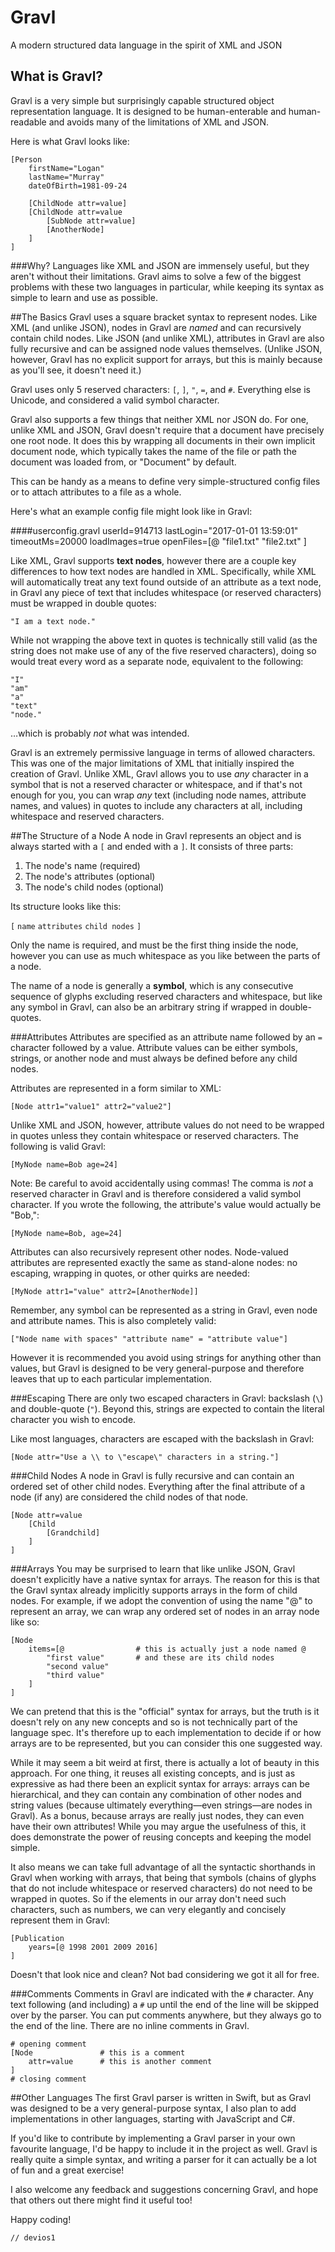# Gravl
A modern structured data language in the spirit of XML and JSON

## What is Gravl?
Gravl is a very simple but surprisingly capable structured object representation language. It is designed to be human-enterable and human-readable and avoids many of the limitations of XML and JSON.

Here is what Gravl looks like:

	[Person
		firstName="Logan"
		lastName="Murray"
		dateOfBirth=1981-09-24
		
		[ChildNode attr=value]
		[ChildNode attr=value
			[SubNode attr=value]
			[AnotherNode]
		]
	]

###Why?
Languages like XML and JSON are immensely useful, but they aren't without their limitations. Gravl aims to solve a few of the biggest problems with these two languages in particular, while keeping its syntax as simple to learn and use as possible.

##The Basics
Gravl uses a square bracket syntax to represent nodes. Like XML (and unlike JSON), nodes in Gravl are *named* and can recursively contain child nodes. Like JSON (and unlike XML), attributes in Gravl are also fully recursive and can be assigned node values themselves. (Unlike JSON, however, Gravl has no explicit support for arrays, but this is mainly because as you'll see, it doesn't need it.)

Gravl uses only 5 reserved characters: `[`, `]`, `"`, `=`, and `#`. Everything else is Unicode, and considered a valid symbol character.

Gravl also supports a few things that neither XML nor JSON do. For one, unlike XML and JSON, Gravl doesn't require that a document have precisely one root node. It does this by wrapping all documents in their own implicit document node, which typically takes the name of the file or path the document was loaded from, or "Document" by default.

This can be handy as a means to define very simple-structured config files or to attach attributes to a file as a whole.

Here's what an example config file might look like in Gravl:

####userconfig.gravl
	userId=914713
	lastLogin="2017-01-01 13:59:01"
	timeoutMs=20000
	loadImages=true
	openFiles=[@
		"file1.txt"
		"file2.txt"
	]

Like XML, Gravl supports **text nodes**, however there are a couple key differences to how text nodes are handled in XML. Specifically, while XML will automatically treat any text found outside of an attribute as a text node, in Gravl any piece of text that includes whitespace (or reserved characters) must be wrapped in double quotes:

	"I am a text node."

While not wrapping the above text in quotes is technically still valid (as the string does not make use of any of the five reserved characters), doing so would treat every word as a separate node, equivalent to the following:

	"I"
	"am"
	"a"
	"text"
	"node."

…which is probably *not* what was intended.

Gravl is an extremely permissive language in terms of allowed characters. This was one of the major limitations of XML that initially inspired the creation of Gravl. Unlike XML, Gravl allows you to use *any* character in a symbol that is not a reserved character or whitespace, and if that's not enough for you, you can wrap *any* text (including node names, attribute names, and values) in quotes to include any characters at all, including whitespace and reserved characters.

##The Structure of a Node
A node in Gravl represents an object and is always started with a `[` and ended with a `]`. It consists of three parts:

1. The node's name (required)
2. The node's attributes (optional)
3. The node's child nodes (optional)

Its structure looks like this:

`[` `name` `attributes` `child nodes` `]`

Only the name is required, and must be the first thing inside the node, however you can use as much whitespace as you like between the parts of a node.

The name of a node is generally a **symbol**, which is any consecutive sequence of glyphs excluding reserved characters and whitespace, but like any symbol in Gravl, can also be an arbitrary string if wrapped in double-quotes.

###Attributes
Attributes are specified as an attribute name followed by an `=` character followed by a value. Attribute values can be either symbols, strings, or another node and must always be defined before any child nodes.

Attributes are represented in a form similar to XML:

	[Node attr1="value1" attr2="value2"]

Unlike XML and JSON, however, attribute values do not need to be wrapped in quotes unless they contain whitespace or reserved characters. The following is valid Gravl:

	[MyNode name=Bob age=24]

Note: Be careful to avoid accidentally using commas! The comma is *not* a reserved character in Gravl and is therefore considered a valid symbol character. If you wrote the following, the attribute's value would actually be "Bob,":

	[MyNode name=Bob, age=24]

Attributes can also recursively represent other nodes. Node-valued attributes are represented exactly the same as stand-alone nodes: no escaping, wrapping in quotes, or other quirks are needed:

	[MyNode attr1="value" attr2=[AnotherNode]]

Remember, any symbol can be represented as a string in Gravl, even node and attribute names. This is also completely valid:

	["Node name with spaces" "attribute name" = "attribute value"]

However it is recommended you avoid using strings for anything other than values, but Gravl is designed to be very general-purpose and therefore leaves that up to each particular implementation.

###Escaping
There are only two escaped characters in Gravl: backslash (`\`) and double-quote (`"`). Beyond this, strings are expected to contain the literal character you wish to encode.

Like most languages, characters are escaped with the backslash in Gravl:

	[Node attr="Use a \\ to \"escape\" characters in a string."]

###Child Nodes
A node in Gravl is fully recursive and can contain an ordered set of other child nodes. Everything after the final attribute of a node (if any) are considered the child nodes of that node.

	[Node attr=value
		[Child
			[Grandchild]
		]
	]

###Arrays
You may be surprised to learn that like unlike JSON, Gravl doesn't explicitly have a native syntax for arrays. The reason for this is that the Gravl syntax already implicitly supports arrays in the form of child nodes. For example, if we adopt the convention of using the name "@" to represent an array, we can wrap any ordered set of nodes in an array node like so:

	[Node
		items=[@				# this is actually just a node named @
			"first value"		# and these are its child nodes
			"second value"
			"third value"
		]
	]

We can pretend that this is the "official" syntax for arrays, but the truth is it doesn't rely on any new concepts and so is not technically part of the language spec. It's therefore up to each implementation to decide if or how arrays are to be represented, but you can consider this one suggested way.

While it may seem a bit weird at first, there is actually a lot of beauty in this approach. For one thing, it reuses all existing concepts, and is just as expressive as had there been an explicit syntax for arrays: arrays can be hierarchical, and they can contain any combination of other nodes and string values (because ultimately everything—even strings—are nodes in Gravl). As a bonus, because arrays are really just nodes, they can even have their own attributes! While you may argue the usefulness of this, it does demonstrate the power of reusing concepts and keeping the model simple.

It also means we can take full advantage of all the syntactic shorthands in Gravl when working with arrays, that being that symbols (chains of glyphs that do not include whitespace or reserved characters) do not need to be wrapped in quotes. So if the elements in our array don't need such characters, such as numbers, we can very elegantly and concisely represent them in Gravl:

	[Publication
		years=[@ 1998 2001 2009 2016]
	]

Doesn't that look nice and clean? Not bad considering we got it all for free.

###Comments
Comments in Gravl are indicated with the `#` character. Any text following (and including) a `#` up until the end of the line will be skipped over by the parser. You can put comments anywhere, but they always go to the end of the line. There are no inline comments in Gravl.

	# opening comment
	[Node				# this is a comment
		attr=value		# this is another comment
	]
	# closing comment

##Other Languages
The first Gravl parser is written in Swift, but as Gravl was designed to be a very general-purpose syntax, I also plan to add implementations in other languages, starting with JavaScript and C#.

If you'd like to contribute by implementing a Gravl parser in your own favourite language, I'd be happy to include it in the project as well. Gravl is really quite a simple syntax, and writing a parser for it can actually be a lot of fun and a great exercise!

I also welcome any feedback and suggestions concerning Gravl, and hope that others out there might find it useful too!

Happy coding!

	// devios1
